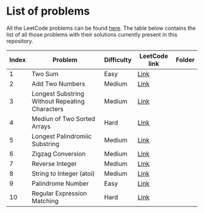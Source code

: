 # List of problems

All the LeetCode problems can be found [here](https://leetcode.com/problemset/). The table below contains the list of all those problems with their solutions currently present in this repository.

|Index|Problem|Difficulty|LeetCode link|Folder|
|-----|-------|----------|-------------|------|
|1|Two Sum|Easy|[Link](https://leetcode.com/problems/two-sum/)||
|2|Add Two Numbers|Medium|[Link](https://leetcode.com/problems/add-two-numbers/)||
|3|Longest Substring Without Repeating Characters|Medium|[Link](https://leetcode.com/problems/longest-substring-without-repeating-characters)||
|4|Mediun of Two Sorted Arrays|Hard|[Link](https://leetcode.com/problems/median-of-two-sorted-arrays)||
|5|Longest Palindromiic Substring|Medium|[Link](https://leetcode.com/problems/longest-palindromic-substring)||
|6|Zigzag Conversion|Medium|[Link](https://leetcode.com/problems/zigzag-conversion)||
|7|Reverse Integer|Medium|[Link](https://leetcode.com/problems/reverse-integer)||
|8|String to Integer (atoi)|Medium|[Link](https://leetcode.com/problems/string-to-integer-atoi)||
|9|Palindrome Number|Easy|[Link](https://leetcode.com/problems/palindrome-number)||
|10|Regular Expression Matching|Hard|[Link](https://leetcode.com/problems/regular-expression-matching)||